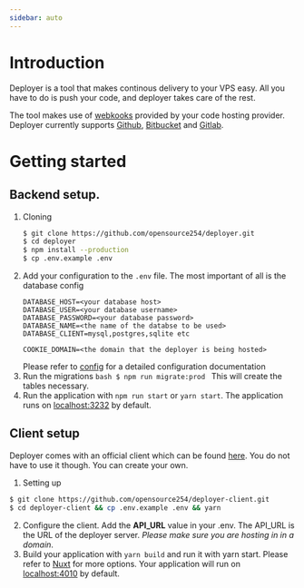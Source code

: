 ```yaml
---
sidebar: auto
---
```


# Introduction

Deployer is a tool that makes continous delivery to your VPS easy. All you have to do is push your code, and deployer takes care of the rest.

The tool makes use of [webkooks](https://en.wikipedia.org/wiki/Webhook) provided by your code hosting provider. Deployer currently supports [Github](https://docs.github.com/en/free-pro-team@latest/developers/webhooks-and-events/webhooks), [Bitbucket](https://support.atlassian.com/bitbucket-cloud/docs/manage-webhooks/) and [Gitlab](https://docs.gitlab.com/ee/user/project/integrations/webhooks.html). 


# Getting started
## Backend setup.
1. Cloning 
      ```bash
      $ git clone https://github.com/opensource254/deployer.git
      $ cd deployer
      $ npm install --production
      $ cp .env.example .env
      ```
2. Add your configuration to the `.env` file. The most important of all is the database config
    ```config
    DATABASE_HOST=<your database host>
    DATABASE_USER=<your database username>
    DATABASE_PASSWORD=<your database password>
    DATABASE_NAME=<the name of the databse to be used>
    DATABASE_CLIENT=mysql,postgres,sqlite etc

    COOKIE_DOMAIN=<the domain that the deployer is being hosted>
    ```
    Please refer to [config](/config/) for a detailed configuration documentation
3. Run the migrations
        ```bash
        $ npm run migrate:prod
        ```
      This will create the tables necessary.
4. Run the application with `npm run start` or `yarn start`. The application runs on [localhost:3232](http://localhost:3232) by default.

## Client setup
Deployer comes with an official client which can be found [here](https://github.com/opensource254/deployer-client). You do not have to use it though. You can create your own.
1. Setting up
 ```bash
 $ git clone https://github.com/opensource254/deployer-client.git
 $ cd deployer-client && cp .env.example .env && yarn
 ```
2. Configure the client. Add the __API_URL__ value in your .env. The API_URL is the URL of the deployer server. *Please make sure you are hosting in in a domain*.
3. Build your application with `yarn build` and run it with yarn start. Please refer to [Nuxt](https://nuxtjs.org/docs/2.x/get-started/commands) for more options. Your application will run on [localhost:4010](http://localhost:4010) by default.